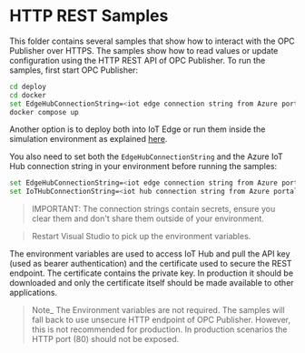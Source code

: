 # HTTP REST Samples

This folder contains several samples that show how to interact with the OPC Publisher over HTTPS. The samples show how to read values or update configuration
using the HTTP REST API of OPC Publisher. To run the samples, first start OPC Publisher:

```bash
cd deploy
cd docker
set EdgeHubConnectionString=<iot edge connection string from Azure portal>
docker compose up
```

Another option is to deploy both into IoT Edge or run them inside the simulation environment as 
explained [here](../../docs/opc-publisher/opc-publisher.md#using-iot-edge-simulation-environment).

You also need to set both the `EdgeHubConnectionString` and the Azure IoT Hub connection string in your environment before running the samples:

```bash
set EdgeHubConnectionString=<iot edge connection string from Azure portal>
set IoTHubConnectionString=<iot hub connection string from Azure portal>
```

> IMPORTANT: The connection strings contain secrets, ensure you clear them and don't share them outside of your environment.

> Restart Visual Studio to pick up the environment variables.

The environment variables are used to access IoT Hub and pull the API key (used as bearer authentication) and the certificate used to secure the REST endpoint.
The certificate contains the private key. In production it should be downloaded and only the certificate itself should be made available to other applications.

> Note_ The Environment variables are not required. The samples will fall back to use unsecure HTTP endpoint of OPC Publisher. However, this is not recommended for production. In production scenarios the HTTP port (80) should not be exposed. 
